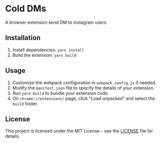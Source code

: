# Cold DMs

A browser extension send DM to instagram users

## Installation

1. Install dependencies: `yarn install`
2. Build the extension: `yarn build`

## Usage

1. Customize the webpack configuration in `webpack.config.js` if needed.
2. Modify the `manifest.json` file to specify the details of your extension.
3. Run `yarn build` to bundle your extension code.
4. On `chrome://extensions/` page, click "Load unpacked" and select the `build` folder.

## License

This project is licensed under the MIT License - see the [LICENSE](LICENSE) file for details.
